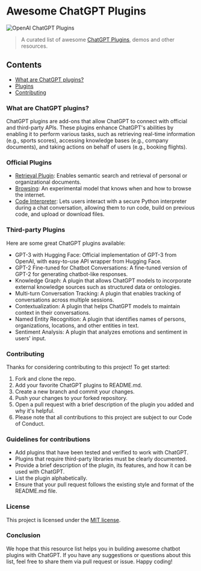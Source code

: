 # Awesome ChatGPT Plugins

![OpenAI ChatGPT Plugins](https://images.unsplash.com/photo-1679083216051-aa510a1a2c0e?ixlib=rb-4.0.3&ixid=MnwxMjA3fDB8MHxwaG90by1wYWdlfHx8fGVufDB8fHx8&auto=format&fit=crop&w=2000&q=80)

> A curated list of awesome [ChatGPT Plugins](https://openai.com/blog/chatgpt-plugins), demos and other resources.

## Contents

- [What are ChatGPT plugins?](#what-are-chatgpt-plugins)
- [Plugins](#plugins)
- [Contributing](#contributing)

### What are ChatGPT plugins?

ChatGPT plugins are add-ons that allow ChatGPT to connect with official and third-party APIs. These plugins enhance ChatGPT's abilities by enabling it to perform various tasks, such as retrieving real-time information (e.g., sports scores), accessing knowledge bases (e.g., company documents), and taking actions on behalf of users (e.g., booking flights).

### Official Plugins

- [Retrieval Plugin](https://github.com/openai/chatgpt-retrieval-plugin): Enables semantic search and retrieval of personal or organizational documents.
- [Browsing](https://openai.com/blog/chatgpt-plugins#browsing): An experimental model that knows when and how to browse the internet.
- [Code Interpreter](https://openai.com/blog/chatgpt-plugins#code-interpreter): Lets users interact with a secure Python interpreter during a chat conversation, allowing them to run code, build on previous code, and upload or download files.


### Third-party Plugins

Here are some great ChatGPT plugins available:

- GPT-3 with Hugging Face: Official implementation of GPT-3 from OpenAI, with easy-to-use API wrapper from Hugging Face.
- GPT-2 Fine-tuned for Chatbot Conversations: A fine-tuned version of GPT-2 for generating chatbot-like responses.
- Knowledge Graph: A plugin that allows ChatGPT models to incorporate external knowledge sources such as structured data or ontologies.
- Multi-turn Conversation Tracking: A plugin that enables tracking of conversations across multiple sessions.
- Contextualization: A plugin that helps ChatGPT models to maintain context in their conversations.
- Named Entity Recognition: A plugin that identifies names of persons, organizations, locations, and other entities in text.
- Sentiment Analysis: A plugin that analyzes emotions and sentiment in users' input.

### Contributing

Thanks for considering contributing to this project! To get started:

1. Fork and clone the repo.
2. Add your favorite ChatGPT plugins to README.md.
3. Create a new branch and commit your changes.
4. Push your changes to your forked repository.
5. Open a pull request with a brief description of the plugin you added and why it's helpful.
6. Please note that all contributions to this project are subject to our Code of Conduct.

### Guidelines for contributions

- Add plugins that have been tested and verified to work with ChatGPT.
- Plugins that require third-party libraries must be clearly documented.
- Provide a brief description of the plugin, its features, and how it can be used with ChatGPT.
- List the plugin alphabetically.
- Ensure that your pull request follows the existing style and format of the README.md file.

### License

This project is licensed under the [MIT license](https://github.com/LingoBlocks/awesome-chatgpt-plugins/blob/main/LICENSE).

### Conclusion

We hope that this resource list helps you in building awesome chatbot plugins with ChatGPT. If you have any suggestions or questions about this list, feel free to share them via pull request or issue. Happy coding!
